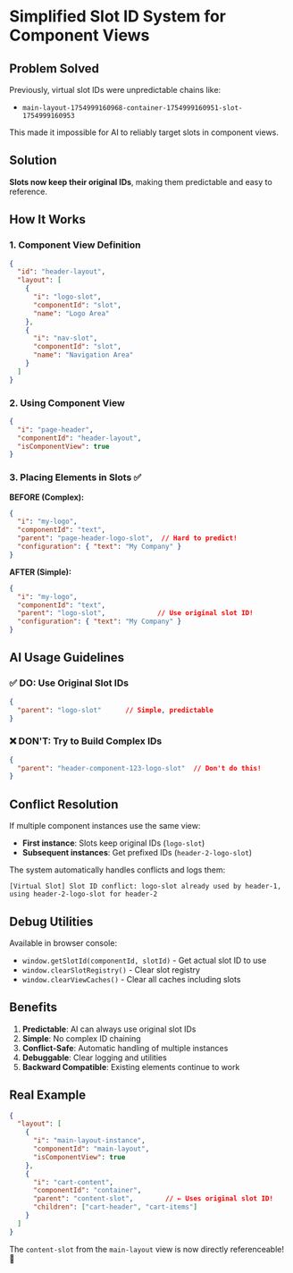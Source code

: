 # Simplified Slot ID System for Component Views

## Problem Solved

Previously, virtual slot IDs were unpredictable chains like:
- `main-layout-1754999160968-container-1754999160951-slot-1754999160953`

This made it impossible for AI to reliably target slots in component views.

## Solution

**Slots now keep their original IDs**, making them predictable and easy to reference.

## How It Works

### 1. Component View Definition
```json
{
  "id": "header-layout",
  "layout": [
    {
      "i": "logo-slot",
      "componentId": "slot",
      "name": "Logo Area"
    },
    {
      "i": "nav-slot", 
      "componentId": "slot",
      "name": "Navigation Area"
    }
  ]
}
```

### 2. Using Component View
```json
{
  "i": "page-header",
  "componentId": "header-layout",
  "isComponentView": true
}
```

### 3. Placing Elements in Slots ✅

**BEFORE (Complex):**
```json
{
  "i": "my-logo",
  "componentId": "text",
  "parent": "page-header-logo-slot",  // Hard to predict!
  "configuration": { "text": "My Company" }
}
```

**AFTER (Simple):**
```json
{
  "i": "my-logo",
  "componentId": "text", 
  "parent": "logo-slot",             // Use original slot ID!
  "configuration": { "text": "My Company" }
}
```

## AI Usage Guidelines

### ✅ DO: Use Original Slot IDs
```json
{
  "parent": "logo-slot"      // Simple, predictable
}
```

### ❌ DON'T: Try to Build Complex IDs  
```json
{
  "parent": "header-component-123-logo-slot"  // Don't do this!
}
```

## Conflict Resolution

If multiple component instances use the same view:
- **First instance**: Slots keep original IDs (`logo-slot`)
- **Subsequent instances**: Get prefixed IDs (`header-2-logo-slot`)

The system automatically handles conflicts and logs them:
```
[Virtual Slot] Slot ID conflict: logo-slot already used by header-1, using header-2-logo-slot for header-2
```

## Debug Utilities

Available in browser console:
- `window.getSlotId(componentId, slotId)` - Get actual slot ID to use
- `window.clearSlotRegistry()` - Clear slot registry
- `window.clearViewCaches()` - Clear all caches including slots

## Benefits

1. **Predictable**: AI can always use original slot IDs
2. **Simple**: No complex ID chaining
3. **Conflict-Safe**: Automatic handling of multiple instances  
4. **Debuggable**: Clear logging and utilities
5. **Backward Compatible**: Existing elements continue to work

## Real Example

```json
{
  "layout": [
    {
      "i": "main-layout-instance",
      "componentId": "main-layout", 
      "isComponentView": true
    },
    {
      "i": "cart-content",
      "componentId": "container",
      "parent": "content-slot",        // ← Uses original slot ID!
      "children": ["cart-header", "cart-items"]
    }
  ]
}
```

The `content-slot` from the `main-layout` view is now directly referenceable! 🎉 